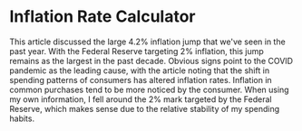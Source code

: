 # Inflation Rate Calculator

This article discussed the large 4.2% inflation jump that we've seen in the past year. With the Federal Reserve targeting 2% inflation, this jump remains as the largest in the past decade. Obvious signs point to the COVID pandemic as the leading cause, with the article noting that the shift in spending patterns of consumers has altered inflation rates. Inflation in common purchases tend to be more noticed by the consumer. When using my own information, I fell around the 2% mark targeted by the Federal Reserve, which makes sense due to the relative stability of my spending habits.
